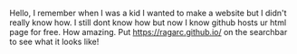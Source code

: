 Hello, I remember when I was a kid I wanted to make a website but I didn't really know how. I still dont know how but now I know github hosts ur html page for free. How amazing. Put https://ragarc.github.io/ on the searchbar to see what it looks like!
